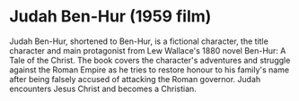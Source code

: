 # Judah Ben-Hur (1959 film)

Judah Ben-Hur, shortened to Ben-Hur, is a fictional character, the title character and main protagonist from Lew Wallace's 1880 novel Ben-Hur: A Tale of the Christ. The book covers the character's adventures and struggle against the Roman Empire as he tries to restore honour to his family's name after being falsely accused of attacking the Roman governor. Judah encounters Jesus Christ and becomes a Christian. 

